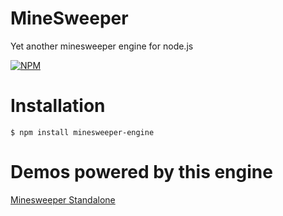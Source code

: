 MineSweeper
====

Yet another minesweeper engine for node.js

[![NPM](https://nodei.co/npm-dl/minesweeper-engine.png?months=3)](https://nodei.co/npm/minesweeper-engine/)

# Installation

```
$ npm install minesweeper-engine
```

# Demos powered by this engine

[Minesweeper Standalone](https://meganetaaan.github.io/minesweeper-standalone/)
